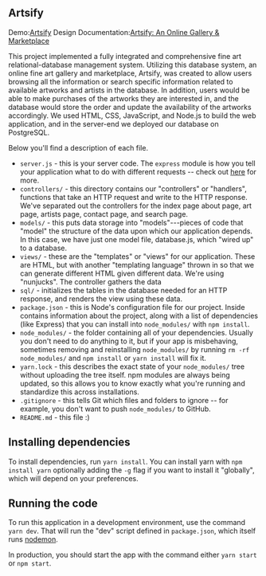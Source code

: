## Artsify
Demo:[Artsify](http://ec2-13-58-21-188.us-east-2.compute.amazonaws.com:4000)
Design Documentation:[Artsify: An Online Gallery & Marketplace](https://docs.google.com/document/d/1QcMeE4aPVyfvy9l8YfbrsodZoKV5fCDbR0hRsyhHZV0/edit?usp=sharing)

This project implemented a fully integrated and comprehensive fine art relational-database management system. Utilizing this database system, an online fine art gallery and marketplace, Artsify, was created to allow users browsing all the information or search specific information related to available artworks and artists in the database. In addition, users would be able to make purchases of the artworks they are interested in, and the database would store the order and update the availability of the artworks accordingly. We used HTML, CSS, JavaScript, and Node.js to build the web application, and in the server-end we deployed our database on PostgreSQL.

Below you'll find a description of each file.

* `server.js` - this is your server code. The `express` module is how you tell your application what to do with different requests -- check out [here](http://expressjs.com) for more.
* `controllers/` - this directory contains our "controllers" or "handlers", functions that take an HTTP
request and write to the HTTP response. We've separated out the
controllers for the index page about page, art page, artists page, contact page, and search page.
* `models/` - this puts data storage into "models"---pieces of
code that "model" the structure of the data upon which our application depends. In this case, we
have just one model file, database.js, which "wired up"
to a database.
* `views/` - these are the "templates" or "views" for our application. These are HTML,
but with another "templating language" thrown in so that we can generate different HTML given
different data. We're using "nunjucks".
The controller gathers the data
* `sql/` - initializes the tables in the database
needed for an HTTP response, and renders the view using these data.
* `package.json` - this is Node's configuration file for our project. Inside contains information about the project, along with a list of dependencies (like Express) that you can install into `node_modules/` with `npm install`.
* `node_modules/` - the folder containing all of your dependencies. Usually you don't need to do anything to it, but if your app is misbehaving, sometimes removing and reinstalling `node_modules/` by running `rm -rf node_modules/` and `npm install` or `yarn install` will fix it.
* `yarn.lock` - this describes the exact state of your `node_modules/` tree without uploading the tree itself. npm modules are always being updated, so this allows you to know exactly what you're running and standardize this across installations.
* `.gitignore` - this tells Git which files and folders to ignore -- for example, you don't want to push `node_modules/` to GitHub.
* `README.md` - this file :)

## Installing dependencies

To install dependencies, run `yarn install`.
You can install yarn with `npm install yarn` optionally adding the `-g` flag if you
want to install it "globally", which will depend on your preferences.

## Running the code

To run this application in a development environment, use the command `yarn dev`.
That will run the "dev" script defined in `package.json`, which itself runs
[nodemon](https://github.com/remy/nodemon).

In production, you should start the app with the command either `yarn start` or
`npm start`.
